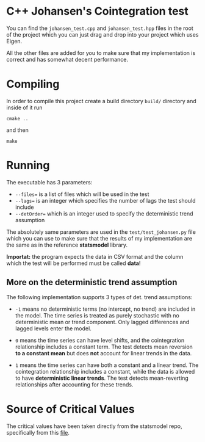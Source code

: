 # C++ Johansen's Cointegration test
You can find the `johansen_test.cpp` and `johansen_test.hpp` files in the root of the project which you can just drag and drop into your project which uses Eigen. 

All the other files are added for you to make sure that my implementation is correct and has somewhat decent performance.

# Compiling
In order to compile this project create a build directory `build/` directory and inside of it run
```
cmake ..
```
and then 
```
make
```

# Running 
The executable has 3 parameters: 
- `--files=` is a list of files which will be used in the test 
- `--lags=` is an integer which specifies the number of lags the test should include
- `--detOrder=` which is an integer used to specify the deterministic trend assumption



The absolutely same parameters are used in the `test/test_johansen.py` file which you can use to make sure that the results of my implementation are the same as in the reference **statsmodel** library.

**Importat:** the program expects the data in CSV format and the column which the test will be performed must be called **data**!

More on the deterministic trend assumption
------
The following implementation supports 3 types of det. trend assumptions: 
- `-1` means no deterministic terms (no intercept, no trend) are included in the model. The time series is treated as purely stochastic with no deterministic mean or trend component. Only lagged differences and lagged levels enter the model.

- `0` means the time series can have level shifts, and the cointegration relationship includes a constant term. The test detects mean reversion **to a constant mean** but does **not** account for linear trends in the data.

- `1` means the time series can have both a constant and a linear trend. The cointegration relationship includes a constant, while the data is allowed to have **deterministic linear trends**. The test detects mean-reverting relationships after accounting for these trends.

# Source of Critical Values
The critical values have been taken directly from the statsmodel repo, specifically from this [file](https://github.com/statsmodels/statsmodels/blob/main/statsmodels/tsa/coint_tables.py).
